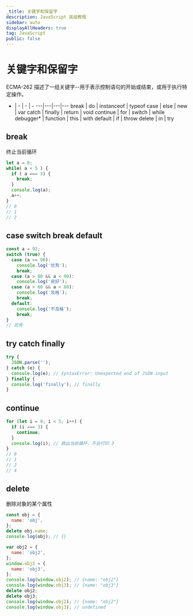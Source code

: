 ```yaml
---
_title: 关键字和保留字
description: JavaScript 高级教程
sidebar: auto
displayAllHeaders: true
tag: JavaScript
public: false
---
```


# 关键字和保留字

ECMA-262 描述了一组关键字--用于表示控制语句的开始或结束，或用于执行特定操作。

- | - | - | -
---|---|---|---
break     | do       | instanceof | typeof
case      | else     | new        | var
catch     | finally  | return     | void
continue  | for      | switch     | while
debugger* | function | this       | with
default   | if       | throw
delete    | in       | try

## break

终止当前循环

```js
let a = 0;
while( a < 5 ) {
  if ( a === 3) {
    break;
  }
  console.log(a);
  a++;
}
// 0
// 1
// 2
```

## case switch break default

```js
const a = 92;
switch (true) {
  case (a >= 90):
    console.log('优秀');
    break;
  case (a > 80 && a < 90):
    console.log('良好');
  case (a > 60 && a < 80):
    console.log('及格');
    break;
  default:
    console.log('不及格');
    break;
}
// 优秀
```

## try catch finally

```js
try {
  JSON.parse('');
} catch (e) {
  console.log(e); // SyntaxError: Unexpected end of JSON input
} finally {
  console.log('finally'); // finally
}
```

## continue

```js
for (let i = 0; i < 5; i++) {
  if (i === 3) {
    continue;
  }
  console.log(i); // 跳出当前循环，不会打印 3
}
// 0
// 1
// 2
// 4
```

## delete

删除对象的某个属性

```js
const obj = {
  name: 'obj',
};
delete obj.name;
console.log(obj); // {}

var obj2 = {
  name: 'obj2',
};
window.obj3 = {
  name: 'obj3',
};
console.log(window.obj2); // {name: "obj2"}
console.log(window.obj3); // {name: "obj3"}
delete obj2;
delete obj3;
console.log(window.obj2); // {name: "obj2"}
console.log(window.obj3); // undefined
```